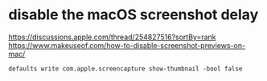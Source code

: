 
# disable the macOS screenshot delay

https://discussions.apple.com/thread/254827516?sortBy=rank
https://www.makeuseof.com/how-to-disable-screenshot-previews-on-mac/

```
defaults write com.apple.screencapture show-thumbnail -bool false
```
